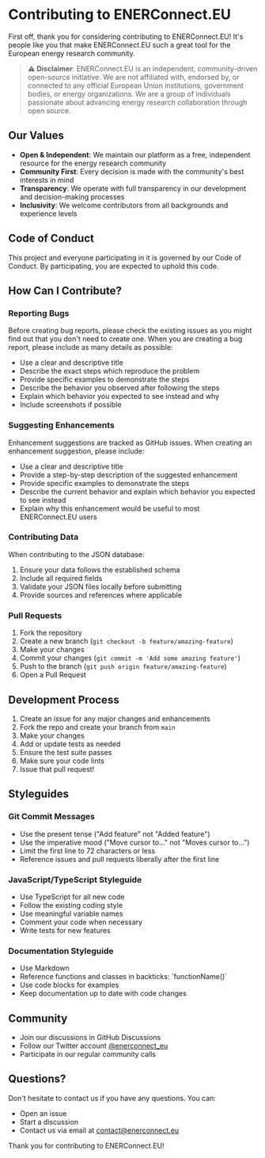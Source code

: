 # Contributing to ENERConnect.EU

First off, thank you for considering contributing to ENERConnect.EU! It's people like you that make ENERConnect.EU such a great tool for the European energy research community.

> **⚠️ Disclaimer**: ENERConnect.EU is an independent, community-driven open-source initiative. We are not affiliated with, endorsed by, or connected to any official European Union institutions, government bodies, or energy organizations. We are a group of individuals passionate about advancing energy research collaboration through open source.

## Our Values

- **Open & Independent**: We maintain our platform as a free, independent resource for the energy research community
- **Community First**: Every decision is made with the community's best interests in mind
- **Transparency**: We operate with full transparency in our development and decision-making processes
- **Inclusivity**: We welcome contributors from all backgrounds and experience levels

## Code of Conduct

This project and everyone participating in it is governed by our Code of Conduct. By participating, you are expected to uphold this code.

## How Can I Contribute?

### Reporting Bugs

Before creating bug reports, please check the existing issues as you might find out that you don't need to create one. When you are creating a bug report, please include as many details as possible:

* Use a clear and descriptive title
* Describe the exact steps which reproduce the problem
* Provide specific examples to demonstrate the steps
* Describe the behavior you observed after following the steps
* Explain which behavior you expected to see instead and why
* Include screenshots if possible

### Suggesting Enhancements

Enhancement suggestions are tracked as GitHub issues. When creating an enhancement suggestion, please include:

* Use a clear and descriptive title
* Provide a step-by-step description of the suggested enhancement
* Provide specific examples to demonstrate the steps
* Describe the current behavior and explain which behavior you expected to see instead
* Explain why this enhancement would be useful to most ENERConnect.EU users

### Contributing Data

When contributing to the JSON database:

1. Ensure your data follows the established schema
2. Include all required fields
3. Validate your JSON files locally before submitting
4. Provide sources and references where applicable

### Pull Requests

1. Fork the repository
2. Create a new branch (`git checkout -b feature/amazing-feature`)
3. Make your changes
4. Commit your changes (`git commit -m 'Add some amazing feature'`)
5. Push to the branch (`git push origin feature/amazing-feature`)
6. Open a Pull Request

## Development Process

1. Create an issue for any major changes and enhancements
2. Fork the repo and create your branch from `main`
3. Make your changes
4. Add or update tests as needed
5. Ensure the test suite passes
6. Make sure your code lints
7. Issue that pull request!

## Styleguides

### Git Commit Messages

* Use the present tense ("Add feature" not "Added feature")
* Use the imperative mood ("Move cursor to..." not "Moves cursor to...")
* Limit the first line to 72 characters or less
* Reference issues and pull requests liberally after the first line

### JavaScript/TypeScript Styleguide

* Use TypeScript for all new code
* Follow the existing coding style
* Use meaningful variable names
* Comment your code when necessary
* Write tests for new features

### Documentation Styleguide

* Use Markdown
* Reference functions and classes in backticks: \`functionName()\`
* Use code blocks for examples
* Keep documentation up to date with code changes

## Community

* Join our discussions in GitHub Discussions
* Follow our Twitter account [@enerconnect_eu](https://twitter.com/enerconnect_eu)
* Participate in our regular community calls

## Questions?

Don't hesitate to contact us if you have any questions. You can:

* Open an issue
* Start a discussion
* Contact us via email at contact@enerconnect.eu

Thank you for contributing to ENERConnect.EU!
